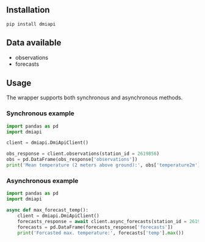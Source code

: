 ## Installation

```pip install dmiapi```

## Data available

- observations
- forecasts

## Usage

The wrapper supports both synchronous and asynchronous methods.

### Synchronous example
```python
import pandas as pd
import dmiapi

client = dmiapi.DmiApiClient()

obs_response = client.observations(station_id = 2619856)
obs = pd.DataFrame(obs_response['observations'])
print('Mean temperature (2 meters above ground):', obs['temperature2m'].mean())
```

### Asynchronous example
```python
import pandas as pd
import dmiapi

async def max_forecast_temp():
    client = dmiapi.DmiApiClient()
    forecasts_response = await client.async_forecasts(station_id = 2619856)
    forecasts = pd.DataFrame(forecasts_response['forecasts'])
    print('Forcasted max. temperature:', forecasts['temp'].max())
```
